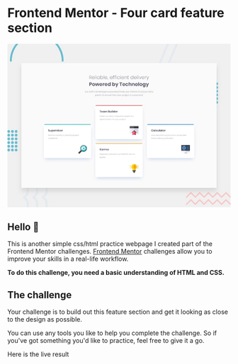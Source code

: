 # Frontend Mentor - Four card feature section

![Design preview for the Four card feature section coding challenge](./design/desktop-preview.jpg)

## Hello 👋


This is another simple css/html practice webpage I created part of the Frontend Mentor challenges.
[Frontend Mentor](https://www.frontendmentor.io) challenges allow you to improve your skills in a real-life workflow.

**To do this challenge, you need a basic understanding of HTML and CSS.**

## The challenge

Your challenge is to build out this feature section and get it looking as close to the design as possible.

You can use any tools you like to help you complete the challenge. So if you've got something you'd like to practice, feel free to give it a go.

Here is the live result

